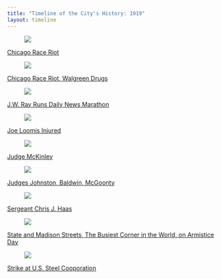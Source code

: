 ```yaml
---
title: "Timeline of the City's History: 1919"
layout: timeline
---
```


<div class="tile is-ancestor">
  <div class="tile is-parent">
    <article class="tile is-child box">
        <a href="/historical/timeline/1919/397" title="Chicago Race Riot">
            <figure class="image is-128x128">
                <img src="/img/timeline/1919/small/397.jpg">
            </figure>
            <div class="content">
                <p>Chicago Race Riot</p>
            </div>
        </a>
    </article>
  </div>
  <div class="tile is-parent">
    <article class="tile is-child box">
        <a href="/historical/timeline/1919/403" title="Chicago Race Riot, Walgreen Drugs">
            <figure class="image is-128x128">
                <img src="/img/timeline/1919/small/403.jpg">
            </figure>
            <div class="content">
                <p>Chicago Race Riot, Walgreen Drugs</p>
            </div>    
        </a>
    </article>
  </div>
  <div class="tile is-parent">
    <article class="tile is-child box">
        <a href="/historical/timeline/1919/88" title="J.W. Ray Runs Daily News Marathon">
            <figure class="image is-128x128">
                <img src="/img/timeline/1919/small/88.jpg">
            </figure>
            <div class="content">
                <p>J.W. Ray Runs Daily News Marathon</p>
            </div>  
        </a>  
    </article>
  </div>
</div>

<div class="tile is-ancestor">
  <div class="tile is-parent">
    <article class="tile is-child box">
        <a href="/historical/timeline/1919/187" title="Joe Loomis Injured">
            <figure class="image is-128x128">
                <img src="/img/timeline/1919/small/187.jpg">
            </figure>
            <div class="content">
                <p>Joe Loomis Injured</p>
            </div>
        </a>
    </article>
  </div>
  <div class="tile is-parent">
    <article class="tile is-child box">
        <a href="/historical/timeline/1919/149" title="Judge McKinley">
            <figure class="image is-128x128">
                <img src="/img/timeline/1919/small/149.jpg">
            </figure>
            <div class="content">
                <p>Judge McKinley</p>
            </div>    
        </a>
    </article>
  </div>
  <div class="tile is-parent">
    <article class="tile is-child box">
        <a href="/historical/timeline/1919/299" title="Judges Johnston, Baldwin, McGoonty">
            <figure class="image is-128x128">
                <img src="/img/timeline/1919/small/299.jpg">
            </figure>
            <div class="content">
                <p>Judges Johnston, Baldwin, McGoonty</p>
            </div>  
        </a>  
    </article>
  </div>
</div>

<div class="tile is-ancestor">
  <div class="tile is-parent">
    <article class="tile is-child box">
        <a href="/historical/timeline/1919/428" title="Sergeant Chris J. Haas">
            <figure class="image is-128x128">
                <img src="/img/timeline/1919/small/428.jpg">
            </figure>
            <div class="content">
                <p>Sergeant Chris J. Haas</p>
            </div>
        </a>
    </article>
  </div>
  <div class="tile is-parent">
    <article class="tile is-child box">
        <a href="/historical/timeline/1919/271" title="State and Madison Streets, The Busiest Corner in the World, on Armistice Day">
            <figure class="image is-128x128">
                <img src="/img/timeline/1919/small/271.jpg">
            </figure>
            <div class="content">
                <p>State and Madison Streets, The Busiest Corner in the World, on Armistice Day</p>
            </div>    
        </a>
    </article>
  </div>
  <div class="tile is-parent">
    <article class="tile is-child box">
        <a href="/historical/timeline/1919/398" title="Strike at U.S. Steel Cooporation">
            <figure class="image is-128x128">
                <img src="/img/timeline/1919/small/398.jpg">
            </figure>
            <div class="content">
                <p>Strike at U.S. Steel Cooporation</p>
            </div>  
        </a>  
    </article>
  </div>
</div>
